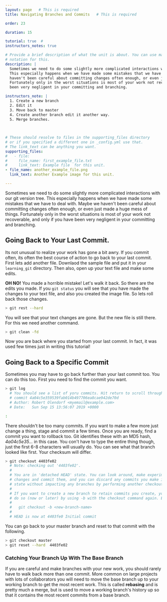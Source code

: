 ```yaml
---
layout: page   # This is required
title: Navigating Branches and Commits   # This is required

order: 23

duration: 15 

tutorial: true  # 
instructors_notes: true  

# Provide a brief description of what the unit is about. You can use markdown
# notation for this.
description: |
  Sometimes we need to do some slightly more complicated interactions with our git version tree.
  This especially happens when we have made some mistakes that we have to deal with. Maybe we 
  haven't been careful about committing changes often enough, or even just made a huge mess of things.
  Fortunately only in the worst situations is most of your work not recoverable, and only if you have 
  been very negligent in your committing and branching. 

instructors_note: |
  1. Create a new branch
  2. Edit it 
  3. Move back to master
  4. Create another branch edit it another way.
  5. Merge branches.
  

  
# These should resolve to files in the supporting_files directory
# or if you specified a different one in _config.yml use that.
# The link_text can be anything you want.
supporting_files:
#   - file:
#     file_name: first_example_file.txt
#     link_text: Example file  for this unit.
- file_name: another_example_file.png
  link_text: Another Example image for this unit.

---
```


Sometimes we need to do some slightly more complicated interactions with our git version tree.
This especially happens when we have made some mistakes that we have to deal with. Maybe we 
haven't been careful about committing changes often enough, or even just made a huge mess of things.
Fortunately only in the worst situations is most of your work not recoverable, and only if you have 
been very negligent in your committing and branching. 

## Going Back to Your Last Commit.

Its not unusual to realize your work has gone a bit awry. If you commit often, its often the best course of action to go back to your 
last commit. First lets add another file. Downlaod the sample file and put it in your `learning_git` directory. Then also, open 
up your text file and make some edits.

**OH NO!** You made a horrible mistake! Let's walk it back. So there are the edits you made. If you `git status` you will see that you 
have made the changes to your text file, and also you created the image file. So lets roll back those changes.

```bash
> git rest --hard
```

You will see that your text changes are gone. But the new file is still there. For this we need another command.

```bash
> git clean -fd
```

Now you are back where you started from your last commit. In fact, it was used few times just in writing this tutorial!

## Going Back to a Specific Commit

Sometimes you may have to go back further than your last commit too. You can do this too. First you need to find the commit you want. 

```bash
> git log
  # You should see a list of yoru commits. Hit return to scroll through.
  # commit 4a04c5e359539fab014b497706ea8cae942de70d
  # Author: Robert Olendorf <myemail@example.com>
  # Date:   Sun Sep 15 13:56:07 2019 +0000

:
```


There shouldn't be too many commits. If you want to make a few more just change a thing, stage and commit a few times. Once you are ready, 
find a commit you want to rollback too. Git identifies these with an MD5 hash, _4a04c5e35..._ in this case. You con't have to type the entire 
thing though, just the first 6-8 characters will usually do. You can see what that branch looked like first. Your checksum will differ.

```bash
> git checkout 4403fe02
  # Note: checking out '4403fe02'.
  # 
  # You are in 'detached HEAD' state. You can look around, make experimental
  # changes and commit them, and you can discard any commits you make in this
  # state without impacting any branches by performing another checkout.
  # 
  # If you want to create a new branch to retain commits you create, you may
  # do so (now or later) by using -b with the checkout command again. Example:
  # 
  #   git checkout -b <new-branch-name>
  # 
  # HEAD is now at 4403fe0 Initial commit
```

You can go back to your master branch and reset to that commit with the following.

```bash
> git checkout master
> git reset --hard  4403fe02
```


### Catching Your Branch Up With The Base Branch

If you are careful and make branches with your new work, you should rarely have to walk back more 
than one commit. More common on large projects with lots of collaborators you will need to move the base branch 
up to your working  branch to get the most recent work. This is called **rebasing** and is pretty much a merge, but
is used to move a working branch's history up so that it contains the most recent commits from a base branch.




